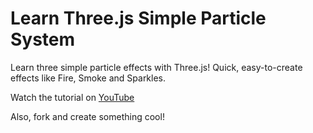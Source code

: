 # Learn Three.js Simple Particle System

Learn three simple particle effects with Three.js!
Quick, easy-to-create effects like Fire, Smoke and Sparkles.

Watch the tutorial on [YouTube](https://youtu.be/h1UQdbuF204)

Also, fork and create something cool!